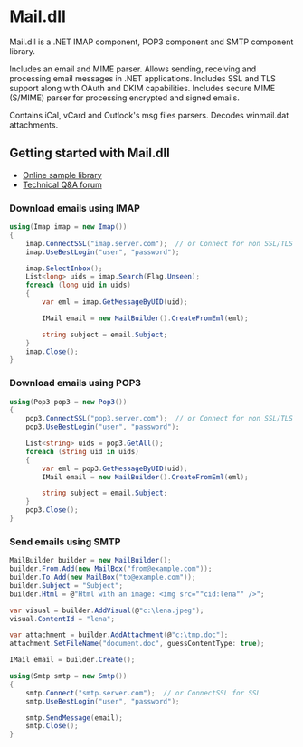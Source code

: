 # Mail.dll

Mail.dll is a .NET IMAP component, POP3 component and SMTP component library. 

Includes an email and MIME parser. Allows sending, receiving and processing email messages in .NET applications. 
Includes SSL and TLS support along with OAuth and DKIM capabilities. Includes secure MIME (S/MIME) parser for processing encrypted and signed emails. 

Contains iCal, vCard and Outlook's msg files parsers. Decodes winmail.dat attachments.

## Getting started with Mail.dll

- [Online sample library](https://www.limilabs.com/mail/samples)
- [Technical Q&A forum](https://www.limilabs.com/qa)

### Download emails using IMAP

```cs
using(Imap imap = new Imap())
{
    imap.ConnectSSL("imap.server.com");  // or Connect for non SSL/TLS
    imap.UseBestLogin("user", "password");

    imap.SelectInbox();
    List<long> uids = imap.Search(Flag.Unseen);
    foreach (long uid in uids)
    {
        var eml = imap.GetMessageByUID(uid);

        IMail email = new MailBuilder().CreateFromEml(eml);

        string subject = email.Subject;
    }
    imap.Close();
}
```

### Download emails using POP3

```cs
using(Pop3 pop3 = new Pop3())
{
    pop3.ConnectSSL("pop3.server.com");  // or Connect for non SSL/TLS   
    pop3.UseBestLogin("user", "password");

    List<string> uids = pop3.GetAll();
    foreach (string uid in uids)
    {
        var eml = pop3.GetMessageByUID(uid);
        IMail email = new MailBuilder().CreateFromEml(eml);

        string subject = email.Subject;
    }
    pop3.Close();
} 
```

### Send emails using SMTP

```cs
MailBuilder builder = new MailBuilder();
builder.From.Add(new MailBox("from@example.com"));
builder.To.Add(new MailBox("to@example.com"));
builder.Subject = "Subject";
builder.Html = @"Html with an image: <img src=""cid:lena"" />";

var visual = builder.AddVisual(@"c:\lena.jpeg");
visual.ContentId = "lena";

var attachment = builder.AddAttachment(@"c:\tmp.doc");
attachment.SetFileName("document.doc", guessContentType: true);

IMail email = builder.Create();

using(Smtp smtp = new Smtp())
{
    smtp.Connect("smtp.server.com");  // or ConnectSSL for SSL
    smtp.UseBestLogin("user", "password");

    smtp.SendMessage(email);                      
    smtp.Close();    
}
```



